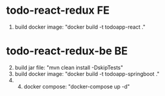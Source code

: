 # todo-react-redux FE
1. build docker image: "docker build -t todoapp-react ."<br/>
# todo-react-redux-be BE
2. build jar file: "mvn clean install -DskipTests"<br/>
3. build docker image: "docker build -t todoapp-springboot ."<br/>
4. 4. docker compose: "docker-compose up -d"<br/>
